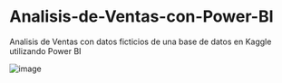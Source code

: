 # Analisis-de-Ventas-con-Power-BI
Analisis de Ventas con datos ficticios de una base de datos en Kaggle utilizando Power BI

![image](https://github.com/user-attachments/assets/c63e6a02-bddf-47b9-8a5b-2bced7420265)

